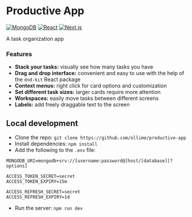 # Productive App

[![MongoDB](https://img.shields.io/badge/MongoDB-%234ea94b.svg?logo=mongodb&logoColor=white)](#)
[![React](https://img.shields.io/badge/React-%2320232a.svg?logo=react&logoColor=%2361DAFB)](#)
[![Next.js](https://img.shields.io/badge/Next.js-black?logo=next.js&logoColor=white)](#)

A task organization app

### Features

- **Stack your tasks:** visually see how many tasks you have
- **Drag and drop interface:** convenient and easy to use with the help of the `dnd-kit` React package
- **Context menus:** right click for card options and customization
- **Set different task sizes:** larger cards require more attention
- **Workspaces:** easily move tasks between different screens
- **Labels:** add freely draggable text to the screen

## Local development

- Clone the repo: `git clone https://github.com/ollime/productive-app`
- Install dependencies: `npm install`
- Add the following to the `.env` file:

```
MONGODB_URI=mongodb+srv://[username:password@]host/[database][?options]

ACCESS_TOKEN_SECRET=secret
ACCESS_TOKEN_EXPIRY=15m

ACCESS_REFRESH_SECRET=secret
ACCESS_REFRESH_EXPIRY=1d
```

- Run the server: `npm run dev`
